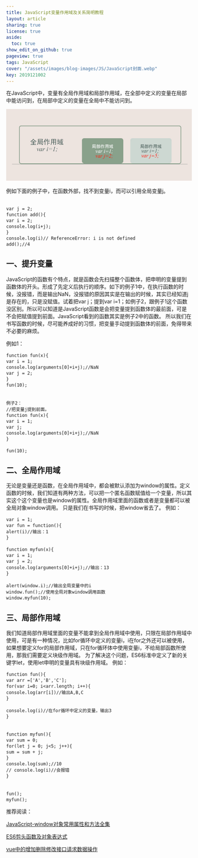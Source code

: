 ```yaml
---
title: JavaScript变量作用域及关系简明教程
layout: article
sharing: true
license: true
aside:
  toc: true
show_edit_on_github: true
pageview: true
tags: JavaScript
cover: "/assets/images/blog-images/JS/JavaScript封面.webp"
key: 2019121002
---
```


在JavaScript中，变量有全局作用域和局部作用域，在全部中定义的变量在局部中能访问到，在局部中定义的变量在全局中不能访问到。

![](/assets/images/blog-images/JS/局部-全局作用域.jpg)

例如下面的例子中，在函数外部，找不到变量i，而可以引用全局变量j。

```

var j = 2;
function add(){
var i = 2;
console.log(i+j);
}
console.log(i)// ReferenceError: i is not defined
add();//4
```



## 一、提升变量

JavaScript的函数有个特点，就是函数会先扫描整个函数体，把申明的变量提到函数体的开头。形成了先定义后执行的顺序。如下的例子1中，在执行函数的时候，没报错，而是输出NaN，没报错的原因其实是在输出的时候，其实已经知道j是存在的，只是没赋值。试着把var j；提到var i=1；如例子2，跟例子1这个函数没区别。所以可以知道是JavaScript函数是会把变量提到函数体的最前面，可是不会把赋值提到前面。JavaScript看到的函数其实是例子2中的函数。
所以我们在书写函数的时候，尽可能养成好的习惯，把变量手动提到函数体的前面，免得带来不必要的麻烦。

例如1：

```
function fun(x){
var i = 1;
console.log(arguments[0]+i+j);//NaN
var j = 2;
}
fun(10);


例子2：
//把变量j提到前面。
function fun(x){
var i = 1;
var j;
console.log(arguments[0]+i+j);//NaN
}

fun(10);
```



## 二、全局作用域

无论是变量还是函数，在全局作用域中，都会被默认添加为window的属性。定义函数的时候，我们知道有两种方法，可以把一个匿名函数赋值给一个变量，所以其实这个这个变量也是window的属性。全局作用域里面的函数或者是变量都可以被全局对象window调用。
只是我们在书写的时候，把window省去了。
例如：

```
var i = 1;
var fun = function(){
alert(i)//输出：1
}

function myfun(x){
var i = 1;
var j = 2;
console.log(arguments[0]+i+j);//输出：13
}

alert(window.i);//输出全局变量中的i
window.fun();//使用全局对象window调用函数
window.myfun(10);

```



## 三、局部作用域

我们知道局部作用域里面的变量不能拿到全局作用域中使用，只限在局部作用域中使用，可是有一种情况，比如for循环中定义的变量i，i在for之外还可以被使用，如果想要定义for的局部作用域，只在for循环体中使用变量i，不给局部函数所使用，那我们需要定义块级作用域。
为了解决这个问题，ES6标准中定义了新的关键字let，使用let申明的变量具有块级作用域。
例如：

```
function fun(){
var arr =['A','B','C'];
for(var i=0; i<arr.length; i++){
console.log(arr[i])//输出A,B,C
}

console.log(i)//在for循环中定义的变量，输出3
}


function myfun(){
var sum = 0;
for(let j = 0; j<5; j++){
sum = sum + j;
}
console.log(sum);//10
// console.log(i)//会报错
}


fun();
myfun();
```


推荐阅读：

[JavaScript-window对象常用属性和方法全集](https://muitlog.com/2019/11/27/javascript-window.html)



[ES6剪头函数及对象表达式](https://muitlog.com/2019/11/27/ES6%E5%89%AA%E5%A4%B4%E5%87%BD%E6%95%B0%E5%8F%8A%E5%AF%B9%E8%B1%A1%E8%A1%A8%E8%BE%BE%E5%BC%8F.html)


[vue中的增加删除修改接口请求数据操作](https://muitlog.com/2019/10/23/vue%E4%B8%AD%E7%9A%84%E5%A2%9E%E5%8A%A0%E5%88%A0%E9%99%A4%E4%BF%AE%E6%94%B9%E6%8E%A5%E5%8F%A3%E8%AF%B7%E6%B1%82%E6%95%B0%E6%8D%AE%E6%93%8D%E4%BD%9C.html)